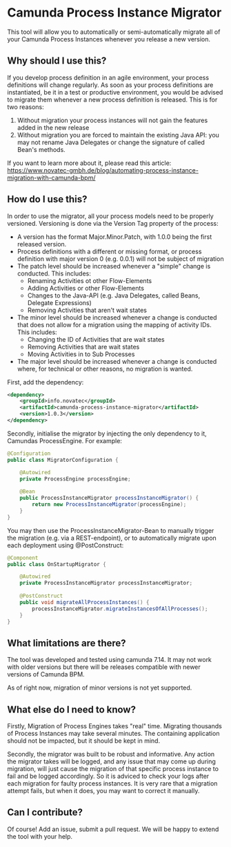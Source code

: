 # Camunda Process Instance Migrator

This tool will allow you to automatically or semi-automatically migrate all of your Camunda Process Instances whenever you release a new version.

## Why should I use this?

If you develop process definition in an agile environment, your process definitions will change regularly. As soon as your process definitions are instantiated, be it in a test or productive environment, you would be advised to migrate them whenever a new process definition is released. 
This is for two reasons:
1. Without migration your process instances will not gain the features added in the new release
2. Without migration you are forced to maintain the existing Java API: you may not rename Java Delegates or change the signature of called Bean's methods. 

If you want to learn more about it, please read this article: https://www.novatec-gmbh.de/blog/automating-process-instance-migration-with-camunda-bpm/

## How do I use this?

In order to use the migrator, all your process models need to be properly versioned. Versioning is done via the Version Tag property of the process:
* A version has the format Major.Minor.Patch, with 1.0.0 being the first released version.
* Process definitions with a different or missing format, or process definition with major version 0 (e.g. 0.0.1) will not be subject of migration
* The patch level should be increased whenever a "simple" change is conducted. This includes:
    * Renaming Activities ot other Flow-Elements
    * Adding Activities or other Flow-Elements
    * Changes to the Java-API (e.g. Java Delegates, called Beans, Delegate Expressions)
    * Removing Activities that aren't wait states
* The minor level should be increased whenever a change is conducted that does not allow for a migration using the mapping of activity IDs. This includes:
    * Changing the ID of Activities that are wait states
    * Removing Activities that are wait states
    * Moving Activities in to Sub Processes
* The major level should be increased whenever a change is conducted where, for technical or other reasons, no migration is wanted.

First, add the dependency:

```xml
<dependency>
    <groupId>info.novatec</groupId>
    <artifactId>camunda-process-instance-migrator</artifactId>
    <version>1.0.3</version>
</dependency>
```
Secondly, initialise the migrator by injecting the only dependency to it, Camundas ProcessEngine. For example:

```java
@Configuration
public class MigratorConfiguration {

    @Autowired
    private ProcessEngine processEngine;
    
    @Bean
    public ProcessInstanceMigrator processInstanceMigrator() {
        return new ProcessInstanceMigrator(processEngine);
    }
}
```
You may then use the ProcessInstanceMigrator-Bean to manually trigger the migration (e.g. via a REST-endpoint), or to automatically migrate upon each deployment using @PostConstruct:

```java
@Component
public class OnStartupMigrator {

    @Autowired
    private ProcessInstanceMigrator processInstanceMigrator;
    
    @PostConstruct
    public void migrateAllProcessInstances() {
        processInstanceMigrator.migrateInstancesOfAllProcesses();
    }
}
```
## What limitations are there?

The tool was developed and tested using camunda 7.14. It may not work with older versions but there will be releases compatible with newer versions of Camunda BPM.

As of right now, migration of minor versions is not yet supported.

## What else do I need to know?

Firstly, Migration of Process Engines takes "real" time. Migrating thousands of Process Instances may take several minutes. The containing application should not be impacted, but it should be kept in mind.

Secondly, the migrator was built to be robust and informative. Any action the migrator takes will be logged, and any issue that may come up during migration, will just cause the migration of that specific process instance to fail and be logged accordingly. So it is adviced to check your logs after each migration for faulty process instances. It is very rare that a migration attempt fails, but when it does, you may want to correct it manually.

## Can I contribute?

Of course! Add an issue, submit a pull request. We will be happy to extend the tool with your help.